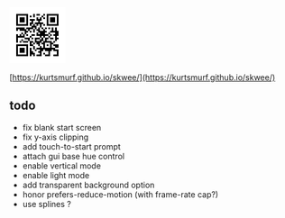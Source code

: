 ![qr-encoded url to live project](./qr-code.png)

[https://kurtsmurf.github.io/skwee/](https://kurtsmurf.github.io/skwee/)

## todo
 - fix blank start screen
 - fix y-axis clipping
 - add touch-to-start prompt
 - attach gui base hue control
 - enable vertical mode
 - enable light mode
 - add transparent background option
 - honor prefers-reduce-motion (with frame-rate cap?)
 - use splines ?
